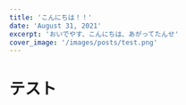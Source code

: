 ```yaml
---
title: 'こんにちは！！'
date: 'August 31, 2021'
excerpt: 'おいでやす、こんにちは、あがってたんせ'
cover_image: '/images/posts/test.png'
---
```


# テスト
